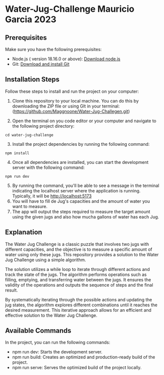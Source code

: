 # Water-Jug-Challenge Mauricio Garcia 2023

## Prerequisites 

Make sure you have the following prerequisites:
  * Node.js ( version 18.16.0 or above): [Download node.js](https://nodejs.org)
  * Git: [Download and install Git](https://git-scm.com/downloads)

## Installation Steps
Follow these steps to install and run the project on your computer:

  1. Clone this repository to your local machine. You can do this by downloading the ZIP file or using GIt in your terminal: (https://github.com/Maggnoone/Water-Jug-Challegen.git)
     
  2. Open the terminal on you code editor or your computer and navigate to the following project directory:
  ```
  cd water-jug-challenge
  ```
     
  3. Install the project dependencies by running the following command:
   ```
   npm install
   ```
     
  4. Once all dependencies are installed, you can start the development server with the following command: 
  ```
  npm run dev
  ```
  5. By running the command, you'll be able to see a message in the terminal indicating the localhost server where the application is running. Typically, it will be [http://localhost:5173](http://localhost:5173)
  6. You will have to fill de Jug's capacities and the amount of water you want to measure.
  7. The app will output the steps required to measure the target amount using the given jugs and also how mucha gallons of water has each Jug.

## Explanation
The Water Jug Challenge is a classic puzzle that involves two jugs with different capacities, and the objective is to measure a specific amount of water using only these jugs. This repository provides a solution to the Water Jug Challenge using a simple algorithm.

The solution utilizes a while loop to iterate through different actions and track the state of the jugs. The algorithm performs operations such as filling, emptying, and transferring water between the jugs. It ensures the validity of the operations and outputs the sequence of steps and the final result.

By systematically iterating through the possible actions and updating the jug states, the algorithm explores different combinations until it reaches the desired measurement. This iterative approach allows for an efficient and effective solution to the Water Jug Challenge.

## Available Commands

In the project, you can run the following commands:

  * npm run dev: Starts the development server.
  * npm run build: Creates an optimized and production-ready build of the project.
  * npm run serve: Serves the optimized build of the project locally.
